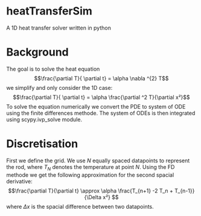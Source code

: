 # heatTransferSim
A 1D heat transfer solver written in python
# Background 
The goal is to solve the heat equation 
$$\frac{\partial T}{ \partial t} = \alpha  \nabla ^{2} T$$
we simplify and only consider the 1D case:
$$\frac{\partial T}{ \partial t} = \alpha  \frac{\partial ^2 T}{\partial x²}$$
To solve the equation numerically we convert the PDE to system of ODE using the finite differences methode. The system of ODEs is then integrated using scypy.ivp_solve module.
# Discretisation
First we define the grid. We use $N$ equally spaced datapoints to represent the rod, where $T_{N}$ denotes the temperature at point $N$.
Using the FD methode we get the following approximation for the second spacial derivative:
$$\frac{\partial T}{\partial t} \approx \alpha \frac{T_{n+1} -2 T_n + T_{n-1}}{\Delta x²} $$
where $\Delta x$ is the spacial difference between two datapoints.

